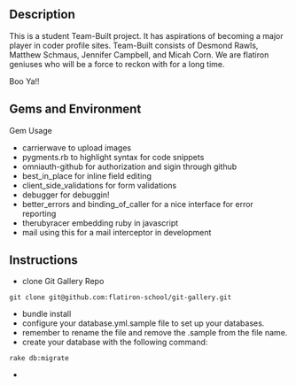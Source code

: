 ## Description

  This is a student Team-Built project. It has aspirations of becoming a major player in coder profile sites.
  Team-Built consists of Desmond Rawls, Matthew Schmaus, Jennifer Campbell, and Micah Corn. We are flatiron geniuses who will be a force to reckon with for a long time.

  Boo Ya!!



## Gems and Environment 

Gem Usage
- carrierwave to upload images
- pygments.rb to highlight syntax for code snippets
- omniauth-github for authorization and sigin through github
- best_in_place for inline field editing
- client_side_validations for form validations
- debugger for debuggin!
- better_errors and binding_of_caller for a nice interface for error reporting
- therubyracer embedding ruby in javascript
- mail using this for a mail interceptor in development

## Instructions

- clone Git Gallery Repo
<pre><code>git clone git@github.com:flatiron-school/git-gallery.git</code></pre>
- bundle install
- configure your database.yml.sample file to set up your databases.
- remember to rename the file and remove the .sample from the file name.
- create your database with the following command:
<pre><code>rake db:migrate</code></pre>
-
